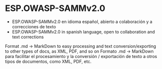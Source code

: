 # ESP.OWASP-SAMMv2.0
- ESP.OWASP-SAMMv2.0 en idioma español, abierto a colaboración y a correcciones de texto 
- ESP.OWASP-SAMMv2.0 in spanish language, open to collaboration and text corrections

Format .md -> MarkDown to easy processing and text conversion/exporting to other types of docs, as XML, PDF, and so on
Formato .md -> MarkDown para facilitar el procesamiento y la conversión / exportación de texto a otros tipos de documentos, como XML, PDF, etc.
